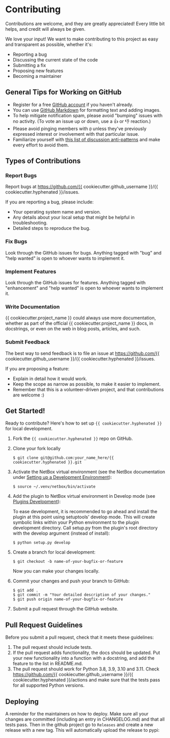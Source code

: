 # Contributing

Contributions are welcome, and they are greatly appreciated! Every little bit
helps, and credit will always be given.

We love your input! We want to make contributing to this project as easy and transparent as possible, whether it's:

- Reporting a bug
- Discussing the current state of the code
- Submitting a fix
- Proposing new features
- Becoming a maintainer

## General Tips for Working on GitHub

* Register for a free [GitHub account](https://github.com/signup) if you haven't already.
* You can use [GitHub Markdown](https://docs.github.com/en/get-started/writing-on-github/getting-started-with-writing-and-formatting-on-github/basic-writing-and-formatting-syntax) for formatting text and adding images.
* To help mitigate notification spam, please avoid "bumping" issues with no activity. (To vote an issue up or down, use a :thumbsup: or :thumbsdown: reaction.)
* Please avoid pinging members with `@` unless they've previously expressed interest or involvement with that particular issue.
* Familiarize yourself with [this list of discussion anti-patterns](https://github.com/bradfitz/issue-tracker-behaviors) and make every effort to avoid them.

## Types of Contributions

### Report Bugs

Report bugs at https://github.com/{{ cookiecutter.github_username }}/{{ cookiecutter.hyphenated }}/issues.

If you are reporting a bug, please include:

* Your operating system name and version.
* Any details about your local setup that might be helpful in troubleshooting.
* Detailed steps to reproduce the bug.

### Fix Bugs

Look through the GitHub issues for bugs. Anything tagged with "bug" and "help
wanted" is open to whoever wants to implement it.

### Implement Features

Look through the GitHub issues for features. Anything tagged with "enhancement"
and "help wanted" is open to whoever wants to implement it.

### Write Documentation

{{ cookiecutter.project_name }} could always use more documentation, whether as part of the
official {{ cookiecutter.project_name }} docs, in docstrings, or even on the web in blog posts,
articles, and such.

### Submit Feedback

The best way to send feedback is to file an issue at https://github.com/{{ cookiecutter.github_username }}/{{ cookiecutter.hyphenated }}/issues.

If you are proposing a feature:

* Explain in detail how it would work.
* Keep the scope as narrow as possible, to make it easier to implement.
* Remember that this is a volunteer-driven project, and that contributions
  are welcome :)

## Get Started!

Ready to contribute? Here's how to set up `{{ cookiecutter.hyphenated }}` for local development.

1. Fork the `{{ cookiecutter.hyphenated }}` repo on GitHub.
2. Clone your fork locally

    ```
    $ git clone git@github.com:your_name_here/{{ cookiecutter.hyphenated }}.git
    ```

3. Activate the NetBox virtual environment (see the NetBox documentation under [Setting up a Development Environment](https://docs.netbox.dev/en/stable/development/getting-started/)):

    ```
    $ source ~/.venv/netbox/bin/activate
    ```

4. Add the plugin to NetBox virtual environment in Develop mode (see [Plugins Development](https://docs.netbox.dev/en/stable/plugins/development/)):

    To ease development, it is recommended to go ahead and install the plugin at this point using setuptools' develop mode. This will create symbolic links within your Python environment to the plugin development directory. Call setup.py from the plugin's root directory with the develop argument (instead of install):

    ```
    $ python setup.py develop
    ```

5. Create a branch for local development:

    ```
    $ git checkout -b name-of-your-bugfix-or-feature
    ```

    Now you can make your changes locally.

6. Commit your changes and push your branch to GitHub:

    ```
    $ git add .
    $ git commit -m "Your detailed description of your changes."
    $ git push origin name-of-your-bugfix-or-feature
    ```

7. Submit a pull request through the GitHub website.

## Pull Request Guidelines

Before you submit a pull request, check that it meets these guidelines:

1. The pull request should include tests.
2. If the pull request adds functionality, the docs should be updated. Put
   your new functionality into a function with a docstring, and add the
   feature to the list in README.md.
3. The pull request should work for Python 3.8, 3.9, 3.10 and 3.11. Check
   https://github.com/{{ cookiecutter.github_username }}/{{ cookiecutter.hyphenated }}/actions
   and make sure that the tests pass for all supported Python versions.


## Deploying

A reminder for the maintainers on how to deploy.
Make sure all your changes are committed (including an entry in CHANGELOG.md) and that all tests pass.
Then in the github project go to `Releases` and create a new release with a new tag.  This will automatically upload the release to pypi:
